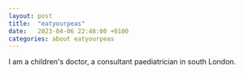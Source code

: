 ```yaml
---
layout: post
title:  "eatyourpeas"
date:   2023-04-06 22:48:00 +0100
categories: about eatyourpeas
---
```

I am a children's doctor, a consultant paediatrician in south London.
